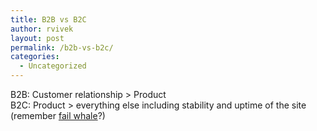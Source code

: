 ```yaml
---
title: B2B vs B2C
author: rvivek
layout: post
permalink: /b2b-vs-b2c/
categories:
  - Uncategorized
---
```

B2B: Customer relationship > Product  
B2C: Product > everything else including stability and uptime of the site (remember [fail whale][1]?)

 [1]: http://www.whatisfailwhale.info/
